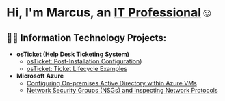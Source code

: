 <h1>Hi, I'm Marcus, an <a href="https://linkedin.com/in/Josh">IT Professional</a>☺</h1>

<h2>👨‍💻 Information Technology Projects:</h2>

- <b>osTicket (Help Desk Ticketing System)</b>
  - [osTicket: Post-Installation Configuration](https://github.com/MarcusO44/post-install-config-.git))
  - [osTicket: Ticket Lifecycle Examples](https://github.com/MarcusO44/ticket-lifecycle)
- <b>Microsoft Azure</b>
  - [Configuring On-premises Active Directory within Azure VMs](https://github.com/MarcusO44/configure-ad)
  - [Network Security Groups (NSGs) and Inspecting Network Protocols](https://github.com/MarcusO44/azure-network-protocols)



